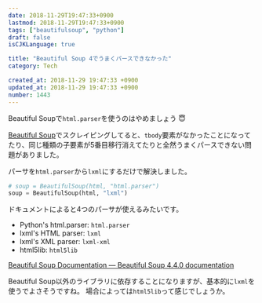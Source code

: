 ```yaml
---
date: 2018-11-29T19:47:33+0900
lastmod: 2018-11-29T19:47:33+0900
tags: ["beautifulsoup", "python"]
draft: false
isCJKLanguage: true

title: "Beautiful Soup 4でうまくパースできなかった"
category: Tech

created_at: 2018-11-29 19:47:33 +0900
updated_at: 2018-11-29 19:47:33 +0900
number: 1443
---
```


Beautiful Soupで`html.parser`を使うのはやめましょう :innocent: 

[Beautiful Soup](https://www.crummy.com/software/BeautifulSoup/bs4/doc/#)でスクレイピングしてると、`tbody`要素がなかったことになってたり、同じ種類の子要素が5番目移行消えてたりと全然うまくパースできない問題がありました。

パーサを`html.parser`から`lxml`にするだけで解決しました。

```python
# soup = BeautifulSoup(html, "html.parser")
soup = BeautifulSoup(html, "lxml")
```

ドキュメントによると4つのパーサが使えるみたいです。

* Python's html.parser: `html.parser`
* lxml's HTML parser: `lxml`
* lxml's XML parser: `lxml-xml`
* html5lib: `html5lib`

[Beautiful Soup Documentation — Beautiful Soup 4.4.0 documentation](https://www.crummy.com/software/BeautifulSoup/bs4/doc/#installing-a-parser)

Beautiful Soup以外のライブラリに依存することになりますが、基本的に`lxml`を使うでよさそうですね。
場合によっては`html5lib`って感じでしょうか。
